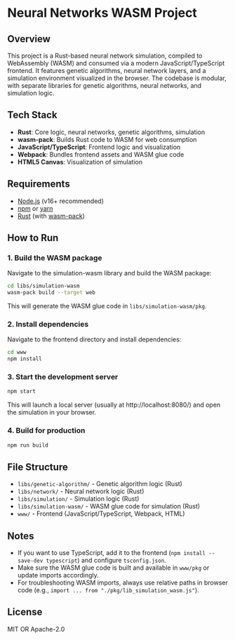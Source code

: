 # Neural Networks WASM Project

## Overview
This project is a Rust-based neural network simulation, compiled to WebAssembly (WASM) and consumed via a modern JavaScript/TypeScript frontend. It features genetic algorithms, neural network layers, and a simulation environment visualized in the browser. The codebase is modular, with separate libraries for genetic algorithms, neural networks, and simulation logic.

## Tech Stack
- **Rust**: Core logic, neural networks, genetic algorithms, simulation
- **wasm-pack**: Builds Rust code to WASM for web consumption
- **JavaScript/TypeScript**: Frontend logic and visualization
- **Webpack**: Bundles frontend assets and WASM glue code
- **HTML5 Canvas**: Visualization of simulation

## Requirements
- [Node.js](https://nodejs.org/) (v16+ recommended)
- [npm](https://www.npmjs.com/) or [yarn](https://yarnpkg.com/)
- [Rust](https://www.rust-lang.org/tools/install) (with [wasm-pack](https://rustwasm.github.io/wasm-pack/))

## How to Run

### 1. Build the WASM package
Navigate to the simulation-wasm library and build the WASM package:
```bash
cd libs/simulation-wasm
wasm-pack build --target web
```
This will generate the WASM glue code in `libs/simulation-wasm/pkg`.

### 2. Install dependencies
Navigate to the frontend directory and install dependencies:
```bash
cd www
npm install
```

### 3. Start the development server
```bash
npm start
```
This will launch a local server (usually at http://localhost:8080/) and open the simulation in your browser.

### 4. Build for production
```bash
npm run build
```

## File Structure
- `libs/genetic-algorithm/` - Genetic algorithm logic (Rust)
- `libs/network/` - Neural network logic (Rust)
- `libs/simulation/` - Simulation logic (Rust)
- `libs/simulation-wasm/` - WASM glue code for simulation (Rust)
- `www/` - Frontend (JavaScript/TypeScript, Webpack, HTML)

## Notes
- If you want to use TypeScript, add it to the frontend (`npm install --save-dev typescript`) and configure `tsconfig.json`.
- Make sure the WASM glue code is built and available in `www/pkg` or update imports accordingly.
- For troubleshooting WASM imports, always use relative paths in browser code (e.g., `import ... from "./pkg/lib_simulation_wasm.js"`).

## License
MIT OR Apache-2.0
